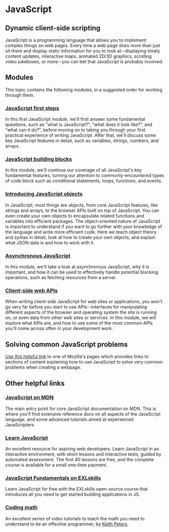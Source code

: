 # JavaScript

## Dynamic client-side scripting

JavaScript is a programming language that allows you to implement complex things on web pages. Every time a web page does more than just sit there and display static information for you to look at--displaying timely content updates, interactive maps, animated 2D/3D graphics, scrolling video jukeboxes, or more--you can bet that JavaScript is probably involved.

## Modules

This topic contains the following modules, in a suggested order for working through them.

### [JavaScript first steps](https://github.com/AndrewSRea/My_Learning_Port/tree/main/JavaScript/JS_First_Steps#javascript-first-steps)

In this first JavaScript module, we'll first answer some fundamental questions, such as "what is JavaScript?", "what does it look like?", and "what can it do?", before moving on to taking you through your first practical experience of writing JavaScript. After that, we'll discuss some key JavaScript features in detail, such as variables, strings, numbers, and arrays.

### [JavaScript building blocks](https://github.com/AndrewSRea/My_Learning_Port/tree/main/JavaScript/JS_Building_Blocks#javascript-building-blocks)

In this module, we'll continue our coverage of all JavaScript's key fundamental features, turning our attention to commonly-encountered types of code block such as conditional statements, loops, functions, and events. 

### [Introducing JavaScript objects](https://github.com/AndrewSRea/My_Learning_Port/tree/main/JavaScript/Intro_JS_Objects#introducing-javascript-objects)

In JavaScript, most things are objects, from core JavaScript features, like strings and arrays, to the browser APIs built on top of JavaScript. You can even create your own objects to encapsulate related functions and variables into efficient packages. The object-oriented nature of JavaScript is important to understand if you want to go further with your knowledge of the language and write more efficient code. Here we teach object theory and syntax in detail, look at how to create your own objects, and explain what JSON data is and how to work with it.

### [Asynchronous JavaScript]()

In this module, we'll take a look at asynchronous JavaScript, why it is important, and how it can be used to effectively handle potential blocking operations, such as fetching resources from a server.

### [Client-side web APIs]()

When writing client-side JavaScript for web sites or applications, you won't go very far before you start to use APIs--interfaces for manipulating different aspects of the browser and operating system the site is running on, or even data from other web sites or services. In this module, we will explore what APIs are, and how to use some of the most common APIs you'll come across often in your development work.

## Solving common JavaScript problems

[Use this helpful link](https://developer.mozilla.org/en-US/docs/Learn/JavaScript/Howto) to one of Mozilla's pages which provides links to sections of content explaining how to use JavaScript to solve very common problems when creating a webpage.

## Other helpful links

### [JavaScript on MDN](https://developer.mozilla.org/en-US/docs/Web/JavaScript)

The main entry point for core JavaScript documentation on MDN. This is where you'll find extensive reference docs on all aspects of the JavaScript language, and some advanced tutorials aimed at experienced JavaScripters.

### [Learn JavaScript](https://learnjavascript.online/)

An excellent resource for aspiring web developers. Learn JavaScript in an interactive environment, with short lessons and interactive tests, guided by automated assessment. The first 40 lessons are free, and the complete course is available for a small one-time payment.

### [JavaScript Fundamentals on EXLskills](https://exlskills.com/learn-en/courses/javascript-fundamentals-basics_javascript)

Learn JavaScript for free with the EXLskills open-source course that introduces all you need to get started building applications in JS.

### [Coding math](https://www.youtube.com/channel/UCF6F8LdCSWlRwQm_hfA2bcQ)

An excellent series of video tutorials to teach the math you need to understand to be an effective programmer, by [Keith Peters](https://twitter.com/bit101).